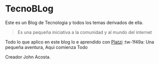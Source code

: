 # TecnoBLog
Este es un Blog de Tecnologia y todos los temas derivados de ella.

> Es una pequeña iniciativa a la comunidad y al mundo del internet

Todo lo que aplico en este blog lo e aprendido con [Platzi](http://https://platzi.com/ "Platzi")   :tw-1f49a:
Una pequeña aventura, Aqui comienza Todo 

Creador 
John Acosta. 

